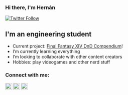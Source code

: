 ### Hi there, I'm Hernán

[![Twitter Follow](https://img.shields.io/twitter/follow/hernobdr?color=1DA1F2&logo=twitter&style=for-the-badge)](https://twitter.com/intent/follow?original_referer=https%3A%2F%2Fgithub.com%2FcodeSTACKr&screen_name=codeSTACKr)

## I'm an engineering student

- Current project: [Final Fantasy XIV DnD Compendium][current_project]!
- I’m currently learning everything
- I’m looking to collaborate with other content creators
- Hobbies: play videogames and other nerd stuff

### Connect with me:

[<img align="left" alt="hernobdr | Twitter" width="22px" src="https://cdn.jsdelivr.net/npm/simple-icons@v3/icons/twitter.svg" />][twitter]
[<img align="left" alt="eltuerta | Reddit" width="22px" src="https://cdn.jsdelivr.net/npm/simple-icons@3.13.0/icons/reddit.svg">][reddit]
[<img align="left" alt="Irioto | Reddit" width="22px" src="https://cdn.jsdelivr.net/npm/simple-icons@3.13.0/icons/twitch.svg">][twitch]

[current_project]: https://github.com/hernobdr/Final-Fantasy-XIV-DnD-Compendium 
[twitter]: https://twitter.com/hernobdr
[reddit]: https://www.reddit.com/user/eltuerta/
[twitch]: https://www.twitch.tv/irioto
